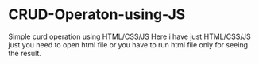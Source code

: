 # CRUD-Operaton-using-JS
Simple curd operation using HTML/CSS/JS
Here i have just HTML/CSS/JS just you need to open html file 
or you have to run html file only for seeing the result.
